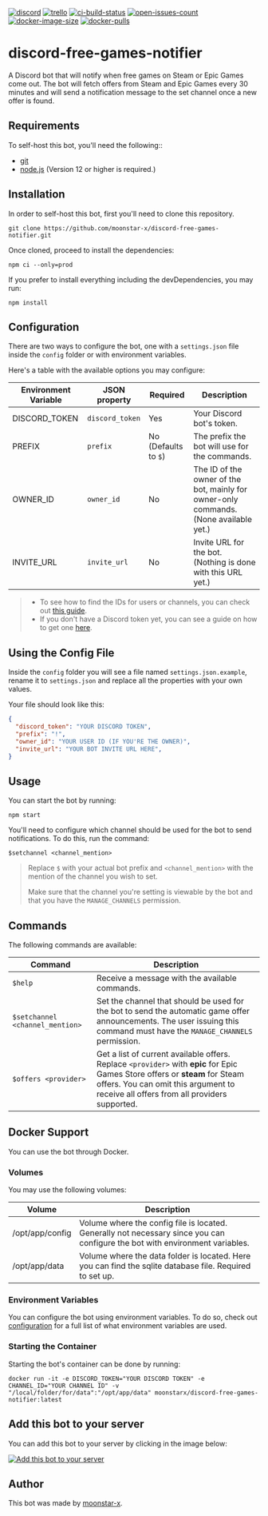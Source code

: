 [![discord](https://img.shields.io/discord/730998659008823296.svg?label=&logo=discord&logoColor=ffffff&color=7389D8&labelColor=6A7EC2)](https://discord.gg/mhj3Zsv)
[![trello](https://img.shields.io/badge/Trello-discord--free--games--notifier-ff69b4)](https://trello.com/b/Iz8cQJAD/discord-free-games-notifier)
[![ci-build-status](https://img.shields.io/github/workflow/status/moonstar-x/discord-free-games-notifier/CI?logo=github)](https://github.com/moonstar-x/discord-free-games-notifier)
[![open-issues-count](https://img.shields.io/github/issues-raw/moonstar-x/discord-free-games-notifier?logo=github)](https://github.com/moonstar-x/discord-free-games-notifier)
[![docker-image-size](https://img.shields.io/docker/image-size/moonstarx/discord-free-games-notifier?logo=docker)](https://hub.docker.com/repository/docker/moonstarx/discord-free-games-notifier)
[![docker-pulls](https://img.shields.io/docker/pulls/moonstarx/discord-free-games-notifier?logo=docker)](https://hub.docker.com/repository/docker/moonstarx/discord-free-games-notifier)

# discord-free-games-notifier

A Discord bot that will notify when free games on Steam or Epic Games come out. The bot will fetch offers from Steam and Epic Games every 30 minutes and will send a notification message to the set channel once a new offer is found.

## Requirements

To self-host this bot, you'll need the following::

* [git](https://git-scm.com/)
* [node.js](https://nodejs.org/en/) (Version 12 or higher is required.)

## Installation

In order to self-host this bot, first you'll need to clone this repository.

```text
git clone https://github.com/moonstar-x/discord-free-games-notifier.git
```

Once cloned, proceed to install the dependencies:

```text
npm ci --only=prod
```

If you prefer to install everything including the devDependencies, you may run:

```text
npm install
```
## Configuration

There are two ways to configure the bot, one with a `settings.json` file inside the `config` folder or with environment variables.

Here's a table with the available options you may configure:

| Environment Variable   | JSON property            | Required                                                                                                                  | Description                                                                               |
|------------------------|--------------------------|---------------------------------------------------------------------------------------------------------------------------|-------------------------------------------------------------------------------------------|
| DISCORD_TOKEN          | `discord_token`          | Yes                                                                                                                       | Your Discord bot's token.                                                                 |
| PREFIX                 | `prefix`                 | No (Defaults to `$`)                                                                                                      | The prefix the bot will use for the commands.                                             |
| OWNER_ID               | `owner_id`               | No                                                                                                                        | The ID of the owner of the bot, mainly for owner-only commands. (None available yet.)     |
| INVITE_URL             | `invite_url`             | No                                                                                                                        | Invite URL for the bot. (Nothing is done with this URL yet.)                              |

> * To see how to find the IDs for users or channels, you can check out [this guide](<https://github.com/moonstar-x/discord-downtime-notifier/wiki/Getting-User,-Channel-and-Server-IDs>).
> * If you don't have a Discord token yet, you can see a guide on how to get one [here](<https://github.com/moonstar-x/discord-downtime-notifier/wiki/Getting-a-Discord-Bot-Token>).

## Using the Config File

Inside the `config` folder you will see a file named `settings.json.example`, rename it to `settings.json` and replace all the properties with your own values.

Your file should look like this:

```json
{
  "discord_token": "YOUR DISCORD TOKEN",
  "prefix": "!",
  "owner_id": "YOUR USER ID (IF YOU'RE THE OWNER)",
  "invite_url": "YOUR BOT INVITE URL HERE",
}
```

## Usage

You can start the bot by running:

```text
npm start
```

You'll need to configure which channel should be used for the bot to send notifications. To do this, run the command:

```text
$setchannel <channel_mention>
```

> Replace `$` with your actual bot prefix and `<channel_mention>` with the mention of the channel you wish to set.
>
> Make sure that the channel you're setting is viewable by the bot and that you have the `MANAGE_CHANNELS` permission.

## Commands

The following commands are available:

| Command                         | Description                                                                                                                                                                                                           |
|---------------------------------|-----------------------------------------------------------------------------------------------------------------------------------------------------------------------------------------------------------------------|
| `$help`                         | Receive a message with the available commands.                                                                                                                                                                        |
| `$setchannel <channel_mention>` | Set the channel that should be used for the bot to send the automatic game offer announcements. The user issuing this command must have the `MANAGE_CHANNELS` permission.                                             |
| `$offers <provider>`            | Get a list of current available offers. Replace `<provider>` with **epic** for Epic Games Store offers or **steam** for Steam offers. You can omit this argument to receive all offers from all providers supported.  |

## Docker Support

You can use the bot through Docker.

### Volumes

You may use the following volumes:

| Volume          | Description                                                                                                                  |
|-----------------|------------------------------------------------------------------------------------------------------------------------------|
| /opt/app/config | Volume where the config file is located. Generally not necessary since you can configure the bot with environment variables. |
| /opt/app/data   | Volume where the data folder is located. Here you can find the sqlite database file. Required to set up.                     |

### Environment Variables

You can configure the bot using environment variables. To do so, check out [configuration](#configuration) for a full list of what environment variables are used.

### Starting the Container

Starting the bot's container can be done by running:

```text
docker run -it -e DISCORD_TOKEN="YOUR DISCORD TOKEN" -e CHANNEL_ID="YOUR CHANNEL ID" -v "/local/folder/for/data":"/opt/app/data" moonstarx/discord-free-games-notifier:latest
```

## Add this bot to your server

You can add this bot to your server by clicking in the image below:

[![Add this bot to your server](https://i.imgur.com/SVAwPTU.png)](https://discord.com/oauth2/authorize?client_id=795561965954269205&scope=bot&permissions=2048)

## Author

This bot was made by [moonstar-x](https://github.com/moonstar-x).
